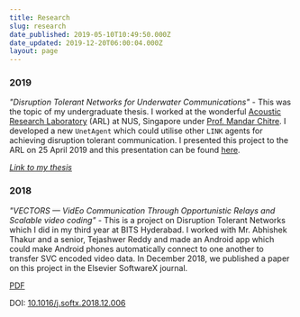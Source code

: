 ```yaml
---
title: Research
slug: research
date_published: 2019-05-10T10:49:50.000Z
date_updated: 2019-12-20T06:00:04.000Z
layout: page
---
```


### 2019

*"Disruption Tolerant Networks for Underwater Communications"* - This was the topic of my undergraduate thesis. I worked at the wonderful [Acoustic Research Laboratory](https://arl.nus.edu.sg/twiki6/bin/view/ARL/WebHome) (ARL) at NUS, Singapore under [Prof. Mandar Chitre](http://www.chitre.net/). I developed a new `UnetAgent` which could utilise other `LINK` agents for achieving disruption tolerant communication. I presented this project to the ARL on 25 April 2019 and this presentation can be found [here](/static/ug-thesis-presentation.pdf).

*[Link to my thesis
](/static/ug-thesis.pdf)*

### 2018

*"VECTORS — VidEo Communication Through Opportunistic Relays and Scalable video coding"* - This is a project on Disruption Tolerant Networks which I did in my third year at BITS Hyderabad. I worked with Mr. Abhishek Thakur and a senior, Tejashwer Reddy and made an Android app which could make Android phones automatically connect to one another to transfer SVC encoded video data. In December 2018, we published a paper on this project in the Elsevier SoftwareX journal.

[PDF](/static/Vectors.pdf)

DOI: [10.1016/j.softx.2018.12.006](https://doi.org/10.1016/j.softx.2018.12.006)
